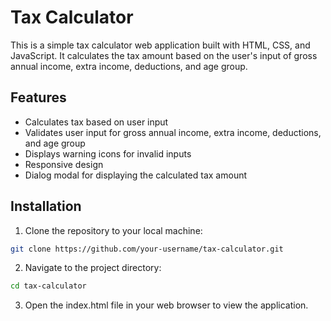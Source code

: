 # Tax Calculator

This is a simple tax calculator web application built with HTML, CSS, and JavaScript. It calculates the tax amount based on the user's input of gross annual income, extra income, deductions, and age group.

## Features

- Calculates tax based on user input
- Validates user input for gross annual income, extra income, deductions, and age group
- Displays warning icons for invalid inputs
- Responsive design
- Dialog modal for displaying the calculated tax amount

## Installation

1. Clone the repository to your local machine:

```bash
git clone https://github.com/your-username/tax-calculator.git
```

2. Navigate to the project directory:

```bash
cd tax-calculator
```

3. Open the index.html file in your web browser to view the application.
